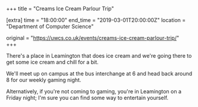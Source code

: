 +++
title = "Creams Ice Cream Parlour Trip"

[extra]
time = "18:00:00"
end_time = "2019-03-01T20:00:00Z"
location = "Department of Computer Science"

original = "https://uwcs.co.uk/events/creams-ice-cream-parlour-trip/"    
+++

There's a place in Leamington that does ice cream and we're going there to get some ice cream and chill for a bit.  
  
We'll meet up on campus at the bus interchange at 6 and head back around 8 for our weekly gaming night.  
  
Alternatively, if you're not coming to gaming, you're in Leamington on a Friday night; I'm sure you can find some way to entertain yourself.

